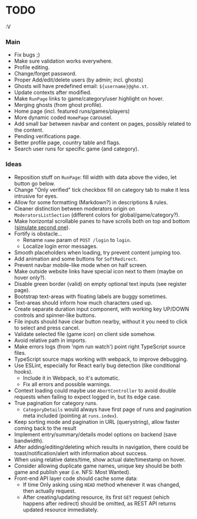 
# TODO

:V 



### Main

+ Fix bugs ;)
+ Make sure validation works everywhere.
+ Profile editing.
+ Change/forget password.
+ Proper Add/edit/delete users (by admin; incl. ghosts)
+ Ghosts will have predefined email: `${username}@gho.st`.
+ Update contexts after modified.
+ Make `RunPage` links to game/category/user highlight on hover.
+ Merging ghosts (from ghost profile).
+ Home page (incl. featured runs/games/players)
+ More dynamic coded `HomePage` carousel.
+ Add small bar between navbar and content on pages, possibly related to the content.
+ Pending verifications page.
+ Better profile page, country table and flags.
+ Search user runs for specific game (and category).



### Ideas

+ Reposition stuff on `RunPage`: fill width with data above the video, let button go below.
+ Change "Only verified" tick checkbox fill on category tab to make it less intrusive for eyes.
+ Allow for some formatting (Markdown?) in descriptions & rules.
+ Cleaner distinction between moderators origin on `ModeratorsListSection` (different colors for global/game/category?).
+ Make horizontal scrollable panes to have scrolls both on top and bottom ([simulate second one](https://stackoverflow.com/questions/3934271/horizontal-scrollbar-on-top-and-bottom-of-table)).
+ Fortify is obstacle...
	+ Rename `name` param of `POST /login` to `login`. 
	+ Localize login error messages.
+ Smooth placeholders when loading, try prevent content jumping too.
+ Add animation and some buttons for `SoftRedirect`.
+ Prevent navbar mobile-like mode when on half screen.
+ Make outside website links have special icon next to them (maybe on hover only?).
+ Disable green border (valid) on empty optional text inputs (see register page).
+ Bootstrap text-areas with floating labels are buggy sometimes.
+ Text-areas should inform how much characters used up.
+ Create separate duration input component, with working key UP/DOWN controls and spinner-like buttons.
+ File inputs should have clear button nearby, without it you need to click to select and press cancel.
+ Validate selected file (game icon) on client side somehow.
+ Avoid relative path in imports.
+ Make errors logs (from 'npm run watch') point right TypeScript source files.
+ TypeScript source maps working with webpack, to improve debugging.
+ Use ESLint, especially for React early bug detection (like conditional hooks).
	+ Include it in Webpack, so it's automatic.
	+ Fix all errors and possible warnings.
+ Context loading could maybe use `AbortController` to avoid double requests when failing to expect logged in, but its edge case.
+ True pagination for category runs.
	+ `CategoryDetails` would always have first page of runs and pagination meta included (pointing at `runs.index`).
+ Keep sorting mode and pagination in URL (querystring), allow faster coming back to the result
+ Implement entry/summary/details model options on backend (save bandwidth).
+ After adding/editing/deleting which results in navigation, there could be toast/notification/alert with information about success.
+ When using relative dates/time, show actual date/timestamp on hover.
+ Consider allowing duplicate game names, unique key should be both game and publish year (i.e. NFS: Most Wanted).
+ Front-end API layer code should cache some data:
	+ If time Only asking using `HEAD` method whenever it was changed, then actually request.
	+ After creating/updating resource, its first `GET` request (which happens after redirect) should be omitted, as REST API returns updated resource immediately.


